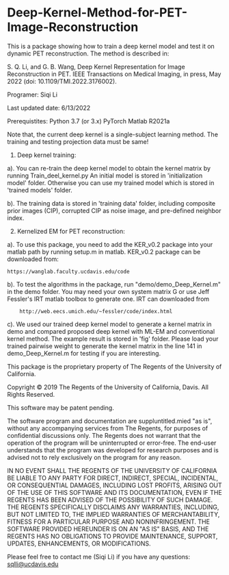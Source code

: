 # Deep-Kernel-Method-for-PET-Image-Reconstruction


This is a package showing how to train a deep kernel model and test it on dynamic PET reconstruction. The method is described in:

S. Q.  Li, and G. B. Wang, Deep Kernel Representation for Image Reconstruction in PET. 
IEEE Transactions on Medical Imaging, in press, May 2022 (doi: 10.1109/TMI.2022.3176002).

Programer: Siqi Li

Last updated date: 6/13/2022

Prerequistites:
	Python 3.7 (or 3.x)
	PyTorch
	Matlab R2021a

Note that, the current deep kernel is a single-subject learning method. The training and testing projection data must be same!

1. Deep kernel training:

a). 	You can re-train the deep kernel model to obtain the kernel matrix by running Train_deel_kernel.py
	An initial model is stored in 'initialization model' folder.
	Otherwise you can use my trained model which is stored in 'trained models' folder.


b).	The training data is stored in 'training data' folder, including composite prior images (CIP), 
	corrupted CIP as noise image, and pre-defined neighbor index.

2. Kernelized EM for PET reconstruction:

a).	To use this package, you need to add the KER_v0.2 package into your matlab path by
  	running setup.m in matlab. KER_v0.2 package can be downloaded from:

	https://wanglab.faculty.ucdavis.edu/code

b).	To test the algorithms in the package, run "demo/demo_Deep_Kernel.m" in the demo folder. You
  	may need your own system matrix G or use Jeff Fessler's IRT matlab toolbox to 
  	generate one. IRT can downloaded from 
  
      	http://web.eecs.umich.edu/~fessler/code/index.html

c).	We used our trained deep kernel model to generate a kernel matrix in demo and compared proposed deep kernel with ML-EM and
	conventional kernel method. The example result is stored in 'fig' folder. 
	Please load your trained pairwise weight to generate the kernel matrix in the line 141 in demo_Deep_Kernel.m for testing if you are interesting.


This package is the proprietary property of The Regents of the University of California.
 
Copyright © 2019 The Regents of the University of California, Davis. 
All Rights Reserved. 
 
This software may be patent pending.
 
The software program and documentation are suppluntitled.mied "as is", without any 
accompanying services from The Regents, for purposes of confidential discussions 
only. The Regents does not warrant that the operation of the program will be 
uninterrupted or error-free. The end-user understands that the program was 
developed for research purposes and is advised not to rely exclusively on 
the program for any reason.
 
IN NO EVENT SHALL THE REGENTS OF THE UNIVERSITY OF CALIFORNIA BE LIABLE TO ANY
PARTY FOR DIRECT, INDIRECT, SPECIAL, INCIDENTAL, OR CONSEQUENTIAL DAMAGES, 
INCLUDING LOST PROFITS, ARISING OUT OF THE USE OF THIS SOFTWARE AND ITS DOCUMENTATION, 
EVEN IF THE REGENTS HAS BEEN ADVISED OF THE POSSIBILITY OF SUCH DAMAGE. THE REGENTS 
SPECIFICALLY DISCLAIMS ANY WARRANTIES, INCLUDING, BUT NOT LIMITED TO, THE IMPLIED 
WARRANTIES OF MERCHANTABILITY, FITNESS FOR A PARTICULAR PURPOSE AND NONINFRINGEMENT. 
THE SOFTWARE PROVIDED HEREUNDER IS ON AN "AS IS" BASIS, AND THE REGENTS HAS NO 
OBLIGATIONS TO PROVIDE MAINTENANCE, SUPPORT, UPDATES, ENHANCEMENTS, OR MODIFICATIONS. 



Please feel free to contact me (Siqi Li) if you have any questions: sqlli@ucdavis.edu
